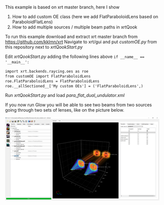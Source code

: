 This example is based on xrt master branch, here I show 
1) How to add custom OE class (here we add FlatParaboloidLens based on ParaboloidFlatLens)
3) How to add multiple sources / multiple beam paths in xrtQook

To run this example download and extract xrt master branch from https://github.com/kklmn/xrt
Navigate to xrt/gui and put *customOE.py* from this repository next to *xrtQookStart.py*

Edit *xrtQookStart.py* adding the following lines above `if __name__ == '__main__':`

```
import xrt.backends.raycing.oes as roe
from customOE import FlatParaboloidLens
roe.FlatParaboloidLens = FlatParaboloidLens
roe.__allSectioned__['My custom OEs'] = ('FlatParaboloidLens',)
```

Run *xrtQookStart.py* and load *para_flat_dual_undulator.xml*

If you now run Glow you will be able to see two beams from two sources going through two sets of lenses, like on the picture below.

![output](dual_para_flat.png)
